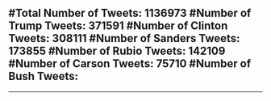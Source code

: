 #Total Number of Tweets: 1136973 
#Number of Trump Tweets: 371591
#Number of Clinton Tweets: 308111
#Number of Sanders Tweets: 173855
#Number of Rubio Tweets: 142109
#Number of Carson Tweets: 75710
#Number of Bush Tweets: 
---
---
